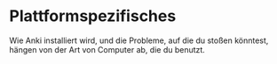 # Plattformspezifisches

Wie Anki installiert wird, und die Probleme, auf die du stoßen könntest, hängen
von der Art von Computer ab, die du benutzt.
